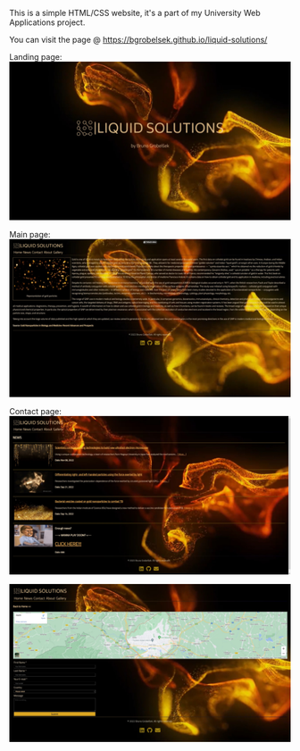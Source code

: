 This is a simple HTML/CSS website, it's a part of my University Web Applications project. 

You can visit the page @ https://bgrobelsek.github.io/liquid-solutions/

Landing page:
![Alt text](assets/ss1.jpg?raw=true "Screenshot1")

Main page:
![Alt text](assets/ss2.jpg?raw=true "Screenshot2")

Contact page:
![Alt text](assets/ss3.jpg?raw=true "Screenshot3")


![Alt text](assets/ss4.jpg?raw=true "Screenshot4")
